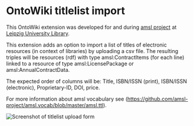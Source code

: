 # OntoWiki titlelist import

This OntoWiki extension was developed for and during [amsl project](http://amsl.technology) at [Leipzig University Library](http://ub.uni-leipzig.de/).

This extension adds an option to import a list of titles of electronic resources (in context of libraries) by uploading a csv file. 
The resulting triples will be resources (rdf) with type amsl:ContractItems (for each line) linked to a resource of type amsl:LicensePackage or amsl:AnnualContractData.

The expected order of columns will be: Title, ISBN/ISSN (print), ISBN/ISSN (electronic), Proprietary-ID, DOI, price.

For more information about amsl vocabulary see (https://github.com/amsl-project/amsl.vocab/blob/master/amsl.ttl).

![Screenshot of titlelist upload form](http://amsl.technology/wp-content/uploads/2015/07/form_csv.png "Upload form")
